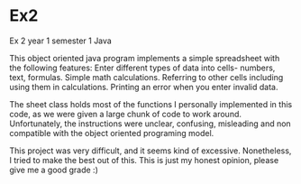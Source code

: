 # Ex2
Ex 2 year 1 semester 1 Java

This object oriented java program implements a simple spreadsheet with the following features:
Enter different types of data into cells- numbers, text, formulas.
Simple math calculations.
Referring to other cells including using them in calculations.
Printing an error when you enter invalid data.

The sheet class holds most of the functions I personally implemented in this code, as we were given a large chunk of code to work around. Unfortunately, the instructions were unclear, confusing, misleading and non compatible with the object oriented programing model.

This project was very difficult, and it seems kind of excessive.
Nonetheless, I tried to make the best out of this.
This is just my honest opinion, please give me a good grade :)
